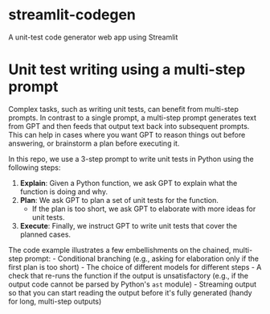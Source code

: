 # streamlit-codegen
A unit-test code generator web app using Streamlit

# Unit test writing using a multi-step prompt

Complex tasks, such as writing unit tests, can benefit from multi-step prompts. In contrast to a single prompt, a multi-step prompt generates text from GPT and then feeds that output text back into subsequent prompts. This can help in cases where you want GPT to reason things out before answering, or brainstorm a plan before executing it.

In this repo, we use a 3-step prompt to write unit tests in Python using the following steps:

1. **Explain**: Given a Python function, we ask GPT to explain what the function is doing and why.
2. **Plan**: We ask GPT to plan a set of unit tests for the function.
    - If the plan is too short, we ask GPT to elaborate with more ideas for unit tests.
3. **Execute**: Finally, we instruct GPT to write unit tests that cover the planned cases.

The code example illustrates a few embellishments on the chained, multi-step prompt:
    - Conditional branching (e.g., asking for elaboration only if the first plan is too short)
    - The choice of different models for different steps
    - A check that re-runs the function if the output is unsatisfactory (e.g., if the output code cannot be parsed by Python's `ast` module)
    - Streaming output so that you can start reading the output before it's fully generated (handy for long, multi-step outputs)
